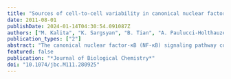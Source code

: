 ```yaml
---
title: "Sources of cell-to-cell variability in canonical nuclear factor-κB (NF-κB) signaling pathway inferred from single cell dynamic images"
date: 2011-08-01
publishDate: 2024-01-14T04:30:54.091087Z
authors: ["M. Kalita", "K. Sargsyan", "B. Tian", "A. Paulucci-Holthauzen", "H. Najm", "B. Debusschere", "A. Brasier"]
publication_types: ["2"]
abstract: "The canonical nuclear factor-κB (NF-κB) signaling pathway controls a gene network important in the cellular inflammatory response. Upon activation, NF-κB/RelA is released from cytoplasmic inhibitors, from where it translocates into the nucleus, subsequently activating negative feedback loops producing either monophasic or damped oscillatory nucleo-cytoplasmic dynamics. Although the population behavior of the NF-κB pathway has been extensively modeled, the sources of cell-to-cell variability are not well understood. We describe an integrated experimental-computational analysis of NF-κB/RelA translocation in a validated cell model exhibiting monophasic dynamics. Quantitative measures of cellular geometry and total cytoplasmic concentration and translocated RelA amounts were used as priors in Bayesian inference to estimate biophysically realistic parameter values based on dynamic live cell imaging studies of enhanced GFP-tagged RelA in stable transfectants. Bayesian inference was performed on multiple cells simultaneously, assuming identical reaction rate parameters, whereas cellular geometry and initial and total NF-κB concentration-related parameters were cell-specific. A subpopulation of cells exhibiting distinct kinetic profiles was identified that corresponded to differences in the IκBα translation rate. We conclude that cellular geometry, initial and total NF-κB concentration, IκBα translation, and IκBα degradation rates account for distinct cell-to-cell differences in canonical NF-κB translocation dynamics."
featured: false
publication: "*Journal of Biological Chemistry*"
doi: "10.1074/jbc.M111.280925"
---
```



